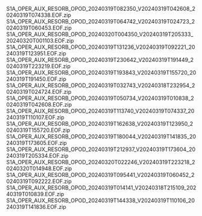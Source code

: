S1A_OPER_AUX_RESORB_OPOD_20240319T082350_V20240319T042608_20240319T074338.EOF.zip
S1A_OPER_AUX_RESORB_OPOD_20240319T064742_V20240319T024723_20240319T060453.EOF.zip
S1A_OPER_AUX_RESORB_OPOD_20240320T004350_V20240319T205333_20240320T001103.EOF.zip
S1A_OPER_AUX_RESORB_OPOD_20240319T131236_V20240319T092221_20240319T123951.EOF.zip
S1A_OPER_AUX_RESORB_OPOD_20240319T230642_V20240319T191449_20240319T223219.EOF.zip
S1A_OPER_AUX_RESORB_OPOD_20240319T193843_V20240319T155720_20240319T191450.EOF.zip
S1A_OPER_AUX_RESORB_OPOD_20240319T032743_V20240318T232954_20240319T024724.EOF.zip
S1A_OPER_AUX_RESORB_OPOD_20240319T050734_V20240319T010838_20240319T042608.EOF.zip
S1A_OPER_AUX_RESORB_OPOD_20240319T113740_V20240319T074337_20240319T110107.EOF.zip
S1A_OPER_AUX_RESORB_OPOD_20240319T162638_V20240319T123950_20240319T155720.EOF.zip
S1A_OPER_AUX_RESORB_OPOD_20240319T180044_V20240319T141835_20240319T173605.EOF.zip
S1A_OPER_AUX_RESORB_OPOD_20240319T212937_V20240319T173604_20240319T205334.EOF.zip
S1A_OPER_AUX_RESORB_OPOD_20240320T022246_V20240319T223218_20240320T014948.EOF.zip
S1A_OPER_AUX_RESORB_OPOD_20240319T095441_V20240319T060452_20240319T092222.EOF.zip
S1A_OPER_AUX_RESORB_OPOD_20240319T014141_V20240318T215109_20240319T010839.EOF.zip
S1A_OPER_AUX_RESORB_OPOD_20240319T144338_V20240319T110106_20240319T141836.EOF.zip